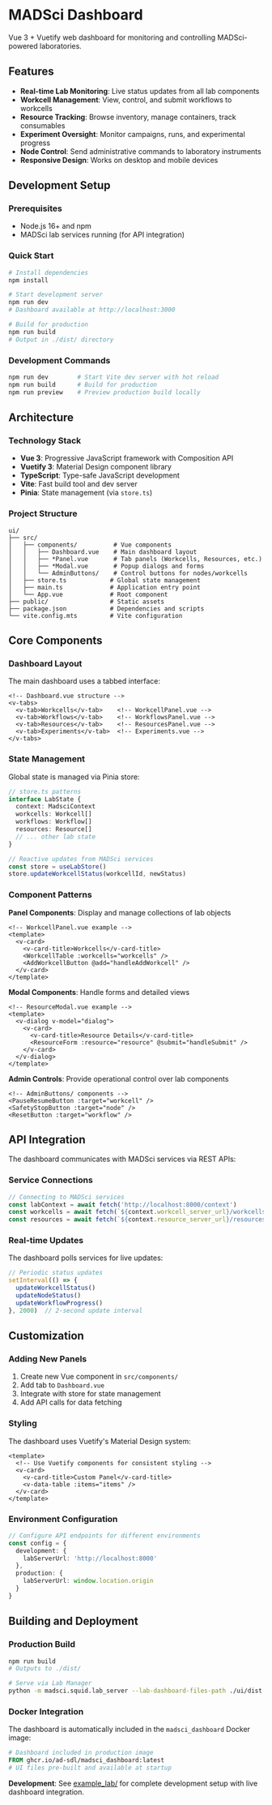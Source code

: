 # MADSci Dashboard

Vue 3 + Vuetify web dashboard for monitoring and controlling MADSci-powered laboratories.

## Features

- **Real-time Lab Monitoring**: Live status updates from all lab components
- **Workcell Management**: View, control, and submit workflows to workcells
- **Resource Tracking**: Browse inventory, manage containers, track consumables
- **Experiment Oversight**: Monitor campaigns, runs, and experimental progress
- **Node Control**: Send administrative commands to laboratory instruments
- **Responsive Design**: Works on desktop and mobile devices

## Development Setup

### Prerequisites
- Node.js 16+ and npm
- MADSci lab services running (for API integration)

### Quick Start

```bash
# Install dependencies
npm install

# Start development server
npm run dev
# Dashboard available at http://localhost:3000

# Build for production
npm run build
# Output in ./dist/ directory
```

### Development Commands

```bash
npm run dev        # Start Vite dev server with hot reload
npm run build      # Build for production
npm run preview    # Preview production build locally
```

## Architecture

### Technology Stack
- **Vue 3**: Progressive JavaScript framework with Composition API
- **Vuetify 3**: Material Design component library
- **TypeScript**: Type-safe JavaScript development
- **Vite**: Fast build tool and dev server
- **Pinia**: State management (via `store.ts`)

### Project Structure
```
ui/
├── src/
│   ├── components/          # Vue components
│   │   ├── Dashboard.vue    # Main dashboard layout
│   │   ├── *Panel.vue       # Tab panels (Workcells, Resources, etc.)
│   │   ├── *Modal.vue       # Popup dialogs and forms
│   │   └── AdminButtons/    # Control buttons for nodes/workcells
│   ├── store.ts            # Global state management
│   ├── main.ts             # Application entry point
│   └── App.vue             # Root component
├── public/                 # Static assets
├── package.json            # Dependencies and scripts
└── vite.config.mts         # Vite configuration
```

## Core Components

### Dashboard Layout
The main dashboard uses a tabbed interface:

```vue
<!-- Dashboard.vue structure -->
<v-tabs>
  <v-tab>Workcells</v-tab>    <!-- WorkcellPanel.vue -->
  <v-tab>Workflows</v-tab>    <!-- WorkflowsPanel.vue -->
  <v-tab>Resources</v-tab>    <!-- ResourcesPanel.vue -->
  <v-tab>Experiments</v-tab>  <!-- Experiments.vue -->
</v-tabs>
```

### State Management
Global state is managed via Pinia store:

```typescript
// store.ts patterns
interface LabState {
  context: MadsciContext
  workcells: Workcell[]
  workflows: Workflow[]
  resources: Resource[]
  // ... other lab state
}

// Reactive updates from MADSci services
const store = useLabStore()
store.updateWorkcellStatus(workcellId, newStatus)
```

### Component Patterns

**Panel Components**: Display and manage collections of lab objects
```vue
<!-- WorkcellPanel.vue example -->
<template>
  <v-card>
    <v-card-title>Workcells</v-card-title>
    <WorkcellTable :workcells="workcells" />
    <AddWorkcellButton @add="handleAddWorkcell" />
  </v-card>
</template>
```

**Modal Components**: Handle forms and detailed views
```vue
<!-- ResourceModal.vue example -->
<template>
  <v-dialog v-model="dialog">
    <v-card>
      <v-card-title>Resource Details</v-card-title>
      <ResourceForm :resource="resource" @submit="handleSubmit" />
    </v-card>
  </v-dialog>
</template>
```

**Admin Controls**: Provide operational control over lab components
```vue
<!-- AdminButtons/ components -->
<PauseResumeButton :target="workcell" />
<SafetyStopButton :target="node" />
<ResetButton :target="workflow" />
```

## API Integration

The dashboard communicates with MADSci services via REST APIs:

### Service Connections
```typescript
// Connecting to MADSci services
const labContext = await fetch('http://localhost:8000/context')
const workcells = await fetch(`${context.workcell_server_url}/workcells`)
const resources = await fetch(`${context.resource_server_url}/resources`)
```

### Real-time Updates
The dashboard polls services for live updates:
```typescript
// Periodic status updates
setInterval(() => {
  updateWorkcellStatus()
  updateNodeStatus()
  updateWorkflowProgress()
}, 2000)  // 2-second update interval
```

## Customization

### Adding New Panels
1. Create new Vue component in `src/components/`
2. Add tab to `Dashboard.vue`
3. Integrate with store for state management
4. Add API calls for data fetching

### Styling
The dashboard uses Vuetify's Material Design system:
```vue
<template>
  <!-- Use Vuetify components for consistent styling -->
  <v-card>
    <v-card-title>Custom Panel</v-card-title>
    <v-data-table :items="items" />
  </v-card>
</template>
```

### Environment Configuration
```typescript
// Configure API endpoints for different environments
const config = {
  development: {
    labServerUrl: 'http://localhost:8000'
  },
  production: {
    labServerUrl: window.location.origin
  }
}
```

## Building and Deployment

### Production Build
```bash
npm run build
# Outputs to ./dist/

# Serve via Lab Manager
python -m madsci.squid.lab_server --lab-dashboard-files-path ./ui/dist
```

### Docker Integration
The dashboard is automatically included in the `madsci_dashboard` Docker image:

```dockerfile
# Dashboard included in production image
FROM ghcr.io/ad-sdl/madsci_dashboard:latest
# UI files pre-built and available at startup
```

**Development**: See [example_lab/](../../example_lab/) for complete development setup with live dashboard integration.

